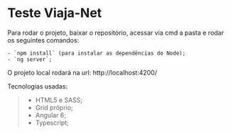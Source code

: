 # Teste Viaja-Net

Para rodar o projeto, baixar o repositório,
acessar via cmd a pasta e rodar os seguintes comandos:

```
- `npm install` (para instalar as dependências do Node);
- `ng server`;

```
O projeto local rodará na url: http://localhost:4200/

Tecnologias usadas:

>- HTML5 e SASS;
>- Grid próprio;
>- Angular 6;
>- Typescript;